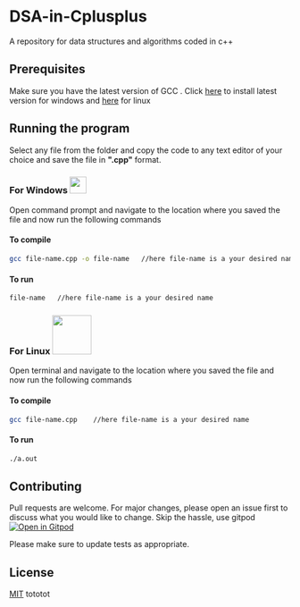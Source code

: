 # DSA-in-Cplusplus
A repository for  data structures and algorithms coded in c++
## Prerequisites
Make sure you have the latest version of GCC . Click [here](https://sourceforge.net/projects/mingw/) to install latest version for windows and [here](https://linuxize.com/post/how-to-install-gcc-on-ubuntu-20-04/) for linux

## Running the program

Select any file from the folder and copy the code to any text editor of your choice and save the file in **".cpp"** format.

### For Windows <img src="https://freepngimg.com/thumb/windows/24117-9-windows-pic-transparent-background.png" width="30px">
Open command prompt and
navigate to the location where you saved the file and now run the following commands  

#### To compile 
```bash
gcc file-name.cpp -o file-name   //here file-name is a your desired name 
```
#### To run
```bash
file-name   //here file-name is a your desired name 
```

### For Linux <img src="https://img.shields.io/badge/Linux-FCC624?style=for-the-badge&logo=linux&logoColor=black" width="70px">
Open terminal and
navigate to the location where you saved the file and now run the following commands  

#### To compile 
```bash
gcc file-name.cpp    //here file-name is a your desired name 
```
#### To run
```bash
./a.out
```

## Contributing
Pull requests are welcome. For major changes, please open an issue first to discuss what you would like to change.
Skip the hassle, use gitpod
[![Open in Gitpod](https://gitpod.io/button/open-in-gitpod.svg)](https://gitpod.io/#https://github.com/AnirudhDaya/DSA-in-Cplusplus)

Please make sure to update tests as appropriate.

## License
[MIT](https://choosealicense.com/licenses/mit/)
tototot